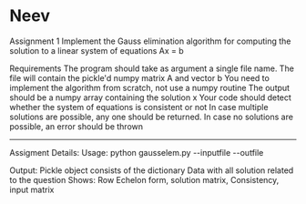 # Neev
Assignment 1
Implement the Gauss elimination algorithm for computing the solution to a linear system of equations Ax = b

Requirements
The program should take as argument a single file name. The file will contain the pickle'd numpy matrix A and vector b
You need to implement the algorithm from scratch, not use a numpy routine
The output should be a numpy array containing the solution x
Your code should detect whether the system of equations is consistent or not
In case multiple solutions are possible, any one should be returned.
In case no solutions are possible, an error should be thrown


******** 
Assigment Details:
Usage:
python gausselem.py --inputfile <File Name> --outfile <File Name>

Output:
Pickle object consists of the dictionary Data with all solution related to the question
Shows: Row Echelon form, solution matrix, Consistency, input matrix
